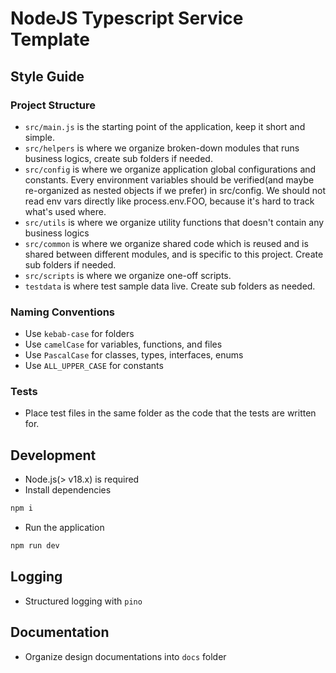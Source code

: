# NodeJS Typescript Service Template

## Style Guide

### Project Structure

- `src/main.js` is the starting point of the application, keep it short and simple.
- `src/helpers` is where we organize broken-down modules that runs business logics, create sub folders if needed.
- `src/config` is where we organize application global configurations and constants. Every environment variables should be verified(and maybe re-organized as nested objects if we prefer) in src/config. We should not read env vars directly like process.env.FOO, because it's hard to track what's used where.
- `src/utils` is where we organize utility functions that doesn't contain any business logics
- `src/common` is where we organize shared code which is reused and is shared between different modules, and is specific to this project. Create sub folders if needed.
- `src/scripts` is where we organize one-off scripts.
- `testdata` is where test sample data live. Create sub folders as needed.

### Naming Conventions

- Use `kebab-case` for folders
- Use `camelCase` for variables, functions, and files
- Use `PascalCase` for classes, types, interfaces, enums
- Use `ALL_UPPER_CASE` for constants

### Tests

- Place test files in the same folder as the code that the tests are written for.

## Development

- Node.js(> v18.x) is required
- Install dependencies

```bash
npm i
```

- Run the application

```bash
npm run dev
```

## Logging

- Structured logging with `pino`

## Documentation

- Organize design documentations into `docs` folder
